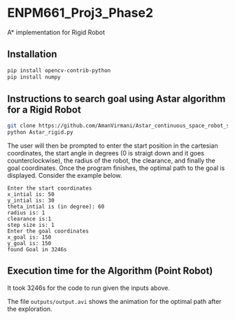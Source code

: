 # ENPM661_Proj3_Phase2
A* implementation for Rigid Robot


## Installation
```bash
pip install opencv-contrib-python
pip install numpy
```

## Instructions to search goal using Astar algorithm for a Rigid Robot
```bash
git clone https://github.com/AmanVirmani/Astar_continuous_space_robot_search.git
python Astar_rigid.py
```
The user will then be prompted to enter the start position in the cartesian coordinates, the start angle in degrees (0 is straigt down and it goes counterclockwise), the radius of the robot, the clearance, and finally the goal coordinates. Once the program finishes, the optimal path to the goal is displayed. Consider the example below.

```
Enter the start coordinates
x_intial is: 50
y_intial is: 30
theta_intial is (in degree): 60
radius is: 1
clearance is:1
step size is: 1
Enter the goal coordinates
x_goal is: 150
y_goal is: 150
found Goal in 3246s
```

## Execution time for the Algorithm (Point Robot)
It took 3246s for the code to run given the inputs above.

The file `outputs/output.avi` shows the animation for the optimal path after the exploration.
